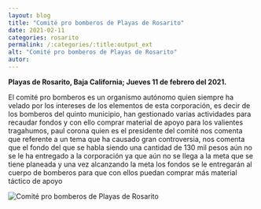 ```yaml
---
layout: blog
title: "Comité pro bomberos de Playas de Rosarito"
date: 2021-02-11
categories: rosarito
permalink: /:categories/:title:output_ext
alt: "Comité pro bomberos de Playas de Rosarito"
autor:
---
```


**Playas de Rosarito, Baja California; Jueves 11 de febrero del 2021.** 

El comité pro bomberos es un organismo autónomo quien siempre ha velado por los intereses de los elementos de esta corporación, es decir de los bomberos del quinto municipio, han gestionado varias actividades para recaudar fondos y con ello comprar material de apoyo para los valientes tragahumos, paul corona quien es el presidente del comité nos comenta que referente a un tema que ha causado gran controversia, nos comenta que el fondo del que se habla siendo una cantidad de 130 mil pesos aún no se le ha entregado a la corporación ya que aún no se llega a la meta que se tiene planeada y una vez alcanzando la meta los fondos se le entregarán al cuerpo de bomberos para que con ellos puedan comprar más material táctico de apoyo 

<div id="carouselExampleSlidesOnly" class="carousel slide" data-ride="carousel">
  <div class="carousel-inner">
    <div class="carousel-item active">
       <img class="d-block w-100" src="" loading="lazy"  alt="Comité pro bomberos de Playas de Rosarito">
    </div>
  </div>
</div>